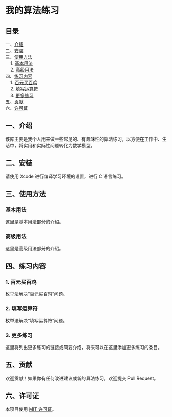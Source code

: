 # 我的算法练习

## 目录
一、[介绍](#一介绍)  
二、[安装](#二安装)  
三、[使用方法](#三使用方法)  
&nbsp;&nbsp;&nbsp;&nbsp;1. [基本用法](#基本用法)  
&nbsp;&nbsp;&nbsp;&nbsp;2. [高级用法](#高级用法)  
四、[练习内容](#四练习内容)  
&nbsp;&nbsp;&nbsp;&nbsp;1. [百元买百鸡](#1-百元买百鸡)  
&nbsp;&nbsp;&nbsp;&nbsp;2. [填写运算符](#2-填写运算符)  
&nbsp;&nbsp;&nbsp;&nbsp;3. [更多练习](#3-更多练习)  
五、[贡献](#五贡献)  
六、[许可证](#六许可证)  

## 一、介绍
该库主要是我个人用来做一些常见的、有趣味性的算法练习，以方便在工作中、生活中，将实用和实际性问题转化为数学模型。

## 二、安装
请使用 Xcode 进行编译学习环境的设置，进行 C 语言练习。

## 三、使用方法

### 基本用法
这里是基本用法部分的介绍。

### 高级用法
这里是高级用法部分的介绍。

## 四、练习内容

### 1. 百元买百鸡
枚举法解决“百元买百鸡”问题。

### 2. 填写运算符
枚举法解决“填写运算符”问题。

### 3. 更多练习
这里将列出更多练习的链接或简要介绍，将来可以在这里添加更多练习的条目。

## 五、贡献
欢迎贡献！如果你有任何改进建议或新的算法练习，欢迎提交 Pull Request。

## 六、许可证
本项目使用 [MIT 许可证](LICENSE)。
